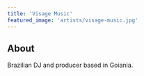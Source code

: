 ```yaml
---
title: 'Visage Music'
featured_image: 'artists/visage-music.jpg'
---
```


## About

Brazilian DJ and producer based in Goiania.
